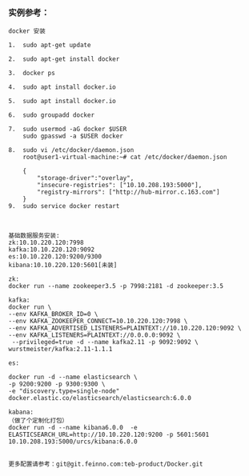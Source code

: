 ### 实例参考：    
    docker 安装
    
    1.  sudo apt-get update
    
    2.  sudo apt-get install docker
    
    3.  docker ps
    
    4.  sudo apt install docker.io
    
    5.  sudo apt install docker.io
    
    6.  sudo groupadd docker
    
    7.  sudo usermod -aG docker $USER
        sudo gpasswd -a $USER docker
    
    8.  sudo vi /etc/docker/daemon.json 
        root@user1-virtual-machine:~# cat /etc/docker/daemon.json 
    
        {
            "storage-driver":"overlay",
            "insecure-registries": ["10.10.208.193:5000"],
            "registry-mirrors": ["http://hub-mirror.c.163.com"]
        }
    9.  sudo service docker restart
    
    
    
    基础数据服务安装:
    zk:10.10.220.120:7998
    kafka:10.10.220.120:9092
    es:10.10.220.120:9200/9300
    kibana:10.10.220.120:5601[未装]
    
    zk:
    docker run --name zookeeper3.5 -p 7998:2181 -d zookeeper:3.5 
    
    kafka:
    docker run \
    --env KAFKA_BROKER_ID=0 \
    --env KAFKA_ZOOKEEPER_CONNECT=10.10.220.120:7998 \
    --env KAFKA_ADVERTISED_LISTENERS=PLAINTEXT://10.10.220.120:9092 \
    --env KAFKA_LISTENERS=PLAINTEXT://0.0.0.0:9092 \
     --privileged=true -d --name kafka2.11 -p 9092:9092 \
    wurstmeister/kafka:2.11-1.1.1
    
    es:
    
    docker run -d --name elasticsearch \
    -p 9200:9200 -p 9300:9300 \
    -e "discovery.type=single-node" docker.elastic.co/elasticsearch/elasticsearch:6.0.0
    
    kabana:
    （做了个定制化打包）
    docker run -d --name kibana6.0.0  -e ELASTICSEARCH_URL=http://10.10.220.120:9200 -p 5601:5601  10.10.208.193:5000/urcs/kibana:6.0.0
    
    
    更多配置请参考：git@git.feinno.com:teb-product/Docker.git
